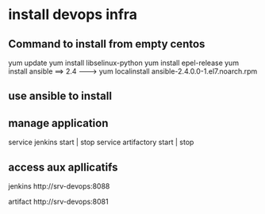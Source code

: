 # install devops infra

## Command to install from empty centos
yum update
yum install libselinux-python
yum install epel-release
yum install ansible
==> 2.4 --->  yum localinstall ansible-2.4.0.0-1.el7.noarch.rpm

## use ansible to install 


## manage application 
service jenkins start | stop
service artifactory start | stop

## access aux apllicatifs
 jenkins
http://srv-devops:8088 

 artifact
http://srv-devops:8081



